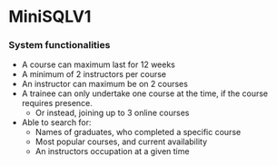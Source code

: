 # MiniSQLV1

### System functionalities
- A course can maximum last for 12 weeks
- A minimum of 2 instructors per course
- An instructor can maximum be on 2 courses
- A trainee can only undertake one course at the time, if the course requires presence.
  - Or instead, joining up to 3 online courses
- Able to search for:
  - Names of graduates, who completed a specific course
  - Most popular courses, and current availability
  - An instructors occupation at a given time
